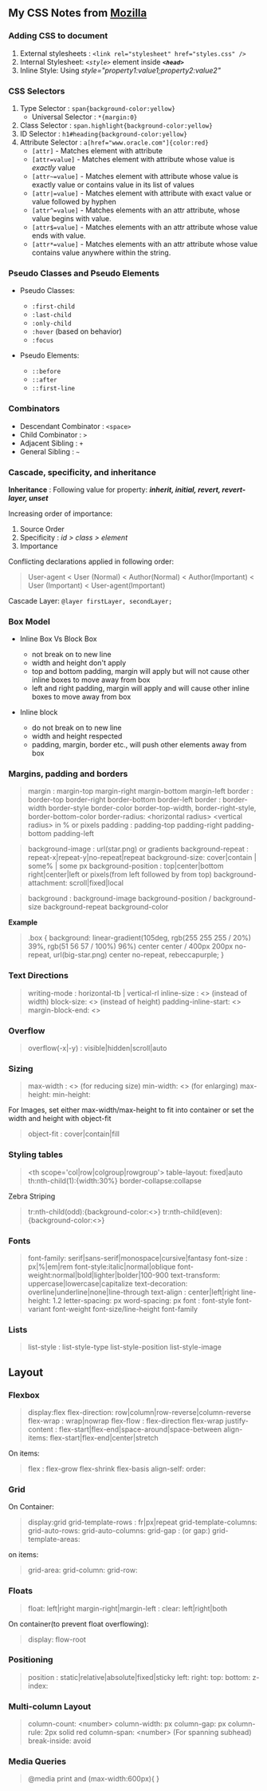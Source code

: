 ## My CSS Notes from [Mozilla](https://developer.mozilla.org/en-US/docs/Learn/CSS)

### Adding CSS to document

1. External stylesheets : `<link rel="stylesheet" href="styles.css" />`
2. Internal Stylesheet: _`<style>`_ element inside _**`<head>`**_
3. Inline Style: Using _style="property1:value1;property2:value2"_

### CSS Selectors

1. Type Selector : `span{background-color:yellow}`
   - Universal Selector : `*{margin:0}`
2. Class Selector : `span.highlight{background-color:yellow}`
3. ID Selector : `h1#heading{background-color:yellow}`
4. Attribute Selector : `a[href="www.oracle.com"]{color:red}`
   - `[attr]` - Matches element with attribute
   - `[attr=value]` - Matches element with attribute whose value is _exactly_ value
   - `[attr~=value]` - Matches element with attribute whose value is exactly value or contains value in its list of values
   - `[attr|=value]` - Matches element with attribute with exact value or value followed by hyphen
   - `[attr^=value]` - Matches elements with an attr attribute, whose value begins with value.
   - `[attr$=value]` - Matches elements with an attr attribute whose value ends with value.
   - `[attr*=value]` - Matches elements with an attr attribute whose value contains value anywhere within the string.

### Pseudo Classes and Pseudo Elements

- Pseudo Classes:
  - `:first-child`
  - `:last-child`
  - `:only-child`
  - `:hover` (based on behavior)
  - `:focus`
- Pseudo Elements:

  - `::before`
  - `::after`
  - `::first-line`

### Combinators

- Descendant Combinator : `<space>`
- Child Combinator : `>`
- Adjacent Sibling : `+`
- General Sibling : `~`

### Cascade, specificity, and inheritance

**Inheritance** : Following value for property: _**inherit, initial, revert, revert-layer, unset**_

Increasing order of importance:

1. Source Order
2. Specificity : _id > class > element_
3. Importance

Conflicting declarations applied in following order:

> User-agent < User (Normal) < Author(Normal) < Author(Important) < User (Important) < User-agent(Important)

Cascade Layer:
`@layer firstLayer, secondLayer;`

### Box Model

- Inline Box Vs Block Box

  - not break on to new line
  - width and height don't apply
  - top and bottom padding, margin will apply but will not cause other inline boxes to move away from box
  - left and right padding, margin will apply and will cause other inline boxes to move away from box

- Inline block
  - do not break on to new line
  - width and height respected
  - padding, margin, border etc., will push other elements away from box

### Margins, padding and borders

> margin : margin-top margin-right margin-bottom margin-left
> border : border-top border-right border-bottom border-left
> border : border-width border-style border-color
> border-top-width, border-right-style, border-bottom-color
> border-radius: \<horizontal radius> \<vertical radius> in % or pixels
> padding : padding-top padding-right padding-bottom padding-left

> background-image : url(star.png) or gradients
> background-repeat : repeat-x|repeat-y|no-repeat|repeat
> background-size: cover|contain | some% | some px
> background-position : top|center|bottom right|center|left or pixels(from left followed by from top)
> background-attachment: scroll|fixed|local

> background : background-image background-position / background-size background-repeat background-color

**Example**

> .box {
> background: linear-gradient(105deg, rgb(255 255 255 / 20%) 39%, rgb(51 56 57 / 100%) 96%) center center / 400px 200px no-repeat, url(big-star.png) center no-repeat, rebeccapurple;
> }

### Text Directions

> writing-mode : horizontal-tb | vertical-rl
> inline-size : <> (instead of width)
> block-size: <> (instead of height)
> padding-inline-start: <>
> margin-block-end: <>

### Overflow

> overflow(-x|-y) : visible|hidden|scroll|auto

### Sizing

> max-width : <> (for reducing size)
> min-width: <> (for enlarging)
> max-height:
> min-height:

For Images, set either max-width/max-height to fit into container or set the width and height with object-fit

> object-fit : cover|contain|fill

### Styling tables

> \<th scope='col|row|colgroup|rowgroup'>
> table-layout: fixed|auto
> th:nth-child(1):{width:30%}
> border-collapse:collapse

Zebra Striping

> tr:nth-child(odd):{background-color:<>}
> tr:nth-child(even):{background-color:<>}

### Fonts

> font-family: serif|sans-serif|monospace|cursive|fantasy
> font-size : px|%|em|rem
> font-style:italic|normal|oblique
> font-weight:normal|bold|lighter|bolder|100-900
> text-transform: uppercase|lowercase|capitalize
> text-decoration: overline|underline|none|line-through
> text-align : center|left|right
> line-height: 1.2
> letter-spacing: px
> word-spacing: px
> font : font-style font-variant font-weight font-size/line-height font-family

### Lists

> list-style : list-style-type list-style-position list-style-image

## Layout

### Flexbox

> display:flex
> flex-direction: row|column|row-reverse|column-reverse
> flex-wrap : wrap|nowrap
> flex-flow : flex-direction flex-wrap
> justify-content : flex-start|flex-end|space-around|space-between
> align-items: flex-start|flex-end|center|stretch

On items:

> flex : flex-grow flex-shrink flex-basis
> align-self:
> order:

### Grid

On Container:

> display:grid
> grid-template-rows : fr|px|repeat
> grid-template-columns:
> grid-auto-rows:
> grid-auto-columns:
> grid-gap : (or gap:)
> grid-template-areas:

on items:

> grid-area:
> grid-column:
> grid-row:

### Floats

> float: left|right
> margin-right|margin-left :
> clear: left|right|both

On container(to prevent float overflowing):

> display: flow-root

### Positioning

> position : static|relative|absolute|fixed|sticky
> left:
> right:
> top:
> bottom:
> z-index:

### Multi-column Layout

> column-count: \<number>
> column-width: px
> column-gap: px
> column-rule: 2px solid red
> column-span: \<number> (For spanning subhead)
> break-inside: avoid

### Media Queries

> @media print and (max-width:600px){
> }
